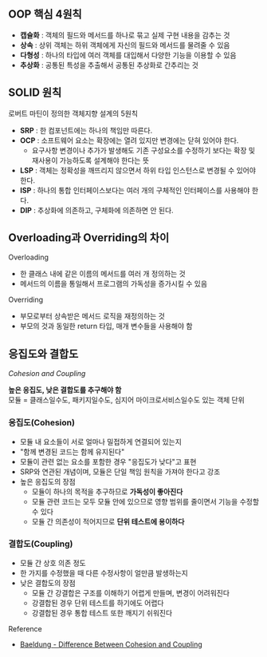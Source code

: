 ## OOP 핵심 4원칙

- **캡슐화** : 객체의 필드와 메서드를 하나로 묶고 실제 구현 내용을 감추는 것
- **상속** : 상위 객체는 하위 객체에게 자신의 필드와 메서드를 물려줄 수 있음
- **다형성** : 하나의 타입에 여러 객체를 대입해서 다양한 기능을 이용할 수 있음
- **추상화** : 공통된 특성을 추출해서 공통된 추상화로 간추리는 것

## SOLID 원칙

로버트 마틴이 정의한 객체지향 설계의 5원칙

- **SRP** : 한 컴포넌트에는 하나의 책임만 따른다.
- **OCP** : 소프트웨어 요소는 확장에는 열려 있지만 변경에는 닫혀 있어야 한다.
  - 요구사항 변경이나 추가가 발생해도 기존 구성요소를 수정하기 보다는 확장 및 재사용이 가능하도록 설계해야 한다는 뜻
- **LSP** : 객체는 정확성을 깨뜨리지 않으면서 하위 타입 인스턴스로 변경될 수 있어야 한다.
- **ISP** : 하나의 통합 인터페이스보다는 여러 개의 구체적인 인터페이스를 사용해야 한다.
- **DIP** : 추상화에 의존하고, 구체화에 의존하면 안 된다.

## Overloading과 Overriding의 차이

Overloading

- 한 클래스 내에 같은 이름의 메서드를 여러 개 정의하는 것
- 메서드의 이름을 통일해서 프로그램의 가독성을 증가시킬 수 있음

Overriding

- 부모로부터 상속받은 메서드 로직을 재정의하는 것
- 부모의 것과 동일한 return 타입, 매개 변수들을 사용해야 함

## 응집도와 결합도

*Cohesion and Coupling*

**높은 응집도, 낮은 결합도를 추구해야 함**  
모듈 = 클래스일수도, 패키지일수도, 심지어 마이크로서비스일수도 있는 객체 단위

### 응집도(Cohesion)

- 모듈 내 요소들이 서로 얼마나 밀접하게 연결되어 있는지
- "함께 변경된 코드는 함께 유지된다"
- 모듈이 관련 없는 요소를 포함한 경우 "응집도가 낮다"고 표현
- SRP와 연관된 개념이며, 모듈은 단일 책임 원칙을 가져야 한다고 강조
- 높은 응집도의 장점
  - 모듈이 하나의 목적을 추구하므로 **가독성이 좋아진다**
  - 모듈 관련 코드는 모두 모듈 안에 있으므로 영향 범위를 줄이면서 기능을 수정할 수 있다
  - 모듈 간 의존성이 적어지므로 **단위 테스트에 용이하다**

### 결합도(Coupling)

- 모듈 간 상호 의존 정도
- 한 가지를 수정했을 때 다른 수정사항이 얼만큼 발생하는지
- 낮은 결합도의 장점
  - 모듈 간 강결합은 구조를 이해하기 어렵게 만들며, 변경이 어려워진다
  - 강결합된 경우 단위 테스트를 하기에도 어렵다
  - 강결합된 경우 통합 테스트 또한 깨지기 쉬워진다

Reference

- [Baeldung - Difference Between Cohesion and Coupling](https://www.baeldung.com/cs/cohesion-vs-coupling)
